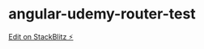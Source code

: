 # angular-udemy-router-test

[Edit on StackBlitz ⚡️](https://stackblitz.com/edit/angular-udemy-router-test)
